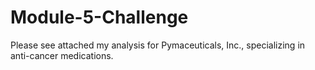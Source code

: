 # Module-5-Challenge
Please see attached my analysis for Pymaceuticals, Inc., specializing in anti-cancer medications. 